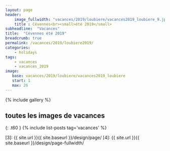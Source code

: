 ```yaml
---
layout: page
header:
    image_fullwidth: "vacances/2019/loubiere/vacances2019_loubiere_9.jpg"
    title : Cévennes<br><small>été 2019</small>
subheadline:  "Vacances"
title:  "Cévennes été 2019"
breadcrumb: true
permalink: /vacances/2019/loubiere2019/
categories:
    - holidays
tags:
    - vacances
    - vacances_2019
image:
   base: vacances/2019/loubiere/vacances2019_loubiere
   start: 1
   max: 26
---
```


{% include gallery %}




## toutes les images de vacances
{: .t60 }
{% include list-posts tag='vacances' %}



 [1]: http://foundation.zurb.com/docs/components/clearing.html
 [2]: http://foundation.zurb.com/docs/components/block_grid.html
 [3]: {{ site.url }}{{ site.baseurl }}/design/page/
 [4]: {{ site.url }}{{ site.baseurl }}/design/page-fullwidth/
